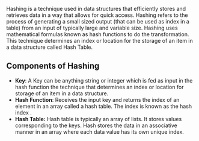 Hashing is a technique used in data structures that efficiently stores and retrieves data in a way that allows for quick access.
Hashing refers to the process of generating a small sized output (that can be used as index in a table) from an input of typically large and variable size. Hashing uses mathematical formulas known as hash functions to do the transformation. This technique determines an index or location for the storage of an item in a data structure called Hash Table.
## Components of Hashing
- **Key**: A Key can be anything string or integer which is fed as input in the hash function the technique that determines an index or location for storage of an item in a data structure.
- **Hash Function**: Receives the input key and returns the index of an element in an array called a hash table. The index is known as the hash index .
- **Hash Table:** Hash table is typically an array of lists. It stores values corresponding to the keys. Hash stores the data in an associative manner in an array where each data value has its own unique index.